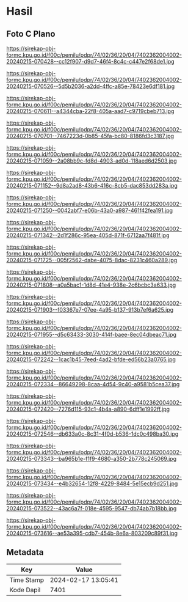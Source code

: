 # Hasil

## Foto C Plano

https://sirekap-obj-formc.kpu.go.id/f00c/pemilu/pdpr/74/02/36/20/04/7402362004002-20240215-070428--cc12f907-d9d7-46f4-8c4c-c447e2f68de1.jpg

https://sirekap-obj-formc.kpu.go.id/f00c/pemilu/pdpr/74/02/36/20/04/7402362004002-20240215-070526--5d5b2036-a2dd-4ffc-a85e-78423e6df181.jpg

https://sirekap-obj-formc.kpu.go.id/f00c/pemilu/pdpr/74/02/36/20/04/7402362004002-20240215-070611--a4344cba-22f8-405a-aad7-c9719cbeb713.jpg

https://sirekap-obj-formc.kpu.go.id/f00c/pemilu/pdpr/74/02/36/20/04/7402362004002-20240215-070701--7467223d-0b85-45fa-bc80-8186fd3c3187.jpg

https://sirekap-obj-formc.kpu.go.id/f00c/pemilu/pdpr/74/02/36/20/04/7402362004002-20240215-071059--2a08bb9c-fd8d-4903-ad0d-118aed6d2503.jpg

https://sirekap-obj-formc.kpu.go.id/f00c/pemilu/pdpr/74/02/36/20/04/7402362004002-20240215-071152--9d8a2ad8-43b6-416c-8cb5-dac853dd283a.jpg

https://sirekap-obj-formc.kpu.go.id/f00c/pemilu/pdpr/74/02/36/20/04/7402362004002-20240215-071250--0042abf7-e06b-43a0-a987-461f42fea191.jpg

https://sirekap-obj-formc.kpu.go.id/f00c/pemilu/pdpr/74/02/36/20/04/7402362004002-20240215-071342--2d1f286c-95ea-405d-871f-6712aa7f481f.jpg

https://sirekap-obj-formc.kpu.go.id/f00c/pemilu/pdpr/74/02/36/20/04/7402362004002-20240215-071725--005f2562-dabe-4075-8dac-8231c460a289.jpg

https://sirekap-obj-formc.kpu.go.id/f00c/pemilu/pdpr/74/02/36/20/04/7402362004002-20240215-071808--a0a5bac1-1d8d-41e4-938e-2c6bcbc3a633.jpg

https://sirekap-obj-formc.kpu.go.id/f00c/pemilu/pdpr/74/02/36/20/04/7402362004002-20240215-071903--f03367e7-07ee-4a95-b137-913b7ef6a625.jpg

https://sirekap-obj-formc.kpu.go.id/f00c/pemilu/pdpr/74/02/36/20/04/7402362004002-20240215-071955--d5c63433-3030-414f-baee-8ec04dbeac71.jpg

https://sirekap-obj-formc.kpu.go.id/f00c/pemilu/pdpr/74/02/36/20/04/7402362004002-20240215-072242--1cac1b45-7eed-4ad2-bfde-ed56b23a0765.jpg

https://sirekap-obj-formc.kpu.go.id/f00c/pemilu/pdpr/74/02/36/20/04/7402362004002-20240215-072334--86649298-8caa-4d54-9c40-a9581b5cea37.jpg

https://sirekap-obj-formc.kpu.go.id/f00c/pemilu/pdpr/74/02/36/20/04/7402362004002-20240215-072420--7276d115-93c1-4b4a-a890-6dff1e1992ff.jpg

https://sirekap-obj-formc.kpu.go.id/f00c/pemilu/pdpr/74/02/36/20/04/7402362004002-20240215-072546--db633a0c-8c31-4f0d-b536-1dc0c498ba30.jpg

https://sirekap-obj-formc.kpu.go.id/f00c/pemilu/pdpr/74/02/36/20/04/7402362004002-20240215-073343--ba965b1e-f1f9-4680-a350-2b778c245069.jpg

https://sirekap-obj-formc.kpu.go.id/f00c/pemilu/pdpr/74/02/36/20/04/7402362004002-20240215-073434--e4b32654-12f8-4229-8484-5e15ecb9d251.jpg

https://sirekap-obj-formc.kpu.go.id/f00c/pemilu/pdpr/74/02/36/20/04/7402362004002-20240215-073522--43ac6a7f-018e-4595-9547-db74ab7b18bb.jpg

https://sirekap-obj-formc.kpu.go.id/f00c/pemilu/pdpr/74/02/36/20/04/7402362004002-20240215-073616--ae53a395-cdb7-454b-8e6a-803209c89f31.jpg


## Metadata

| Key        | Value               |
| ---------- | ------------------- |
| Time Stamp | 2024-02-17 13:05:41 |
| Kode Dapil | 7401                |



